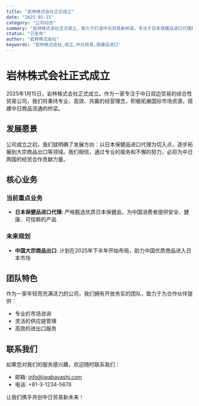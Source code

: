 ```yaml
---
title: "岩林株式会社正式成立"
date: "2025-01-15"
category: "公司动态"
summary: "岩林株式会社正式成立，致力于打造中日贸易新桥梁，专注于日本保健品进口代理服务"
status: "已发布"
author: "岩林株式会社"
keywords: "岩林株式会社,成立,中日贸易,保健品进口"
---
```


# 岩林株式会社正式成立

2025年1月15日，岩林株式会社正式成立。作为一家专注于中日双边贸易的综合性贸易公司，我们将秉持专业、高效、共赢的经营理念，积极拓展国际市场资源，搭建中日商品流通的桥梁。

## 发展愿景

公司成立之初，我们就明确了发展方向：以日本保健品进口代理为切入点，逐步拓展到大宗商品出口等领域。我们相信，通过专业的服务和不懈的努力，必将为中日两国的经贸合作贡献力量。

## 核心业务

### 当前重点业务
- **日本保健品进口代理**: 严格甄选优质日本保健品，为中国消费者提供安全、健康、可信赖的产品

### 未来规划
- **中国大宗商品出口**: 计划在2025年下半年开始布局，助力中国优质商品进入日本市场

## 团队特色

作为一家年轻而充满活力的公司，我们拥有开放务实的团队，致力于为合作伙伴提供：
- 专业的市场咨询
- 灵活的供应链管理
- 高效的进出口服务

## 联系我们

如果您对我们的服务感兴趣，欢迎随时联系我们：
- 邮箱: info@iwabayashi.com
- 电话: +81-3-1234-5678

让我们携手共创中日贸易新未来！